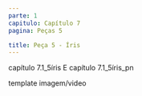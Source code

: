 ```yaml
---
parte: 1
capitulo: Capítulo 7
pagina: Peças 5

title: Peça 5 - Íris
---
```


capítulo 7.1_5íris E capítulo 7.1_5íris_pn

template imagem/video
